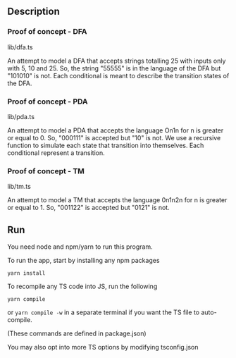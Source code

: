 ## Description

  ### Proof of concept - DFA

  lib/dfa.ts

  An attempt to model a DFA that accepts strings totalling 25 with inputs only with 5, 10 and 25. So, the string "55555" is in the language of the DFA but "101010" is not. Each conditional is meant to describe the transition states of the DFA.

  ### Proof of concept - PDA

  lib/pda.ts

  An attempt to model a PDA that accepts the language On1n for n is greater or equal to 0. So, "000111" is accepted but "10" is not. We use a recursive function to simulate each state that transition into themselves. Each conditional represent a transition.

  ### Proof of concept - TM

  lib/tm.ts

  An attempt to model a TM that accepts the language 0n1n2n for n is greater or equal to 1. So, "001122" is accepted but "0121" is not.

## Run

You need node and npm/yarn to run this program.

To run the app, start by installing any npm packages

`yarn install`

To recompile any TS code into JS, run the following

`yarn compile`

or `yarn compile -w` in a separate terminal if you want the TS file to auto-compile.

(These commands are defined in package.json)

You may also opt into more TS options by modifying tsconfig.json
